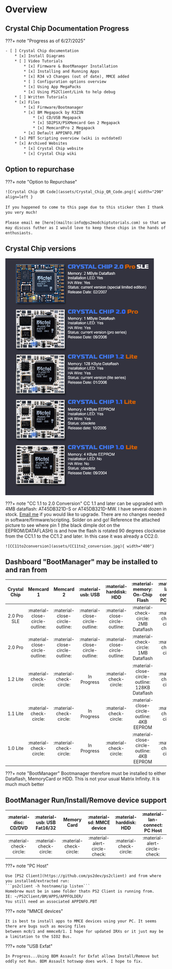 # Overview

## Crystal Chip Documentation Progress
???+ note "Progress as of 6/27/2025"

    - [ ] Crystal Chip documentation
        * [x] Install Diagrams
        * [ ] Video Tutorials
            * [x] Firmware & BootManager Installation
            * [x] Installing and Running Apps
            * [x] R34 v3 Changes (out of date), MMCE added
            * [ ] Configuration options overview
            * [x] Using App MegaPacks
            * [x] Using PS2Client/Link to help debug
        * [ ] Written Tutorials
        * [x] Files
            * [x] Firmware/Bootmanager
            * [x] BM Megapack by R3Z3N
                * [x] CD/USB Megapack
                * [x] SD2PSX/PSXMemcard Gen 2 Megapack
                * [x] MemcardPro 2 Megapack
            * [x] Default APPINFO.PBT
        * [x] PBT Scripting overview (wiki is outdated)
        * [x] Archived Websites
            * [x] Crystal Chip website
            * [x] Crystal Chip wiki

## Option to repurchase
???+ note "Option to Repurchase"

    ![Crystal Chip QR Code](assets/Crystal_Chip_QR_Code.png){ width="290" align=left }

    If you happened to come to this page due to this sticker then I thank you very much! 

    Please email me [here](mailto:info@ps2modchiptutorials.com) so that we may discuss futher as I would love to keep these chips in the hands of enthusiasts.


## Crystal Chip versions
    
![Crystal Chip Models](cc-site-backup/img/cc_hw_history.gif)

???+ note "CC 1.1 to 2.0 Conversion"
    CC 1.1 and later can be upgraded with 4MB dataflash: AT45DB321D-S or AT45DB321D-MW. I have several dozen in stock. [Email me](info@ps2modchiptutorials.com) if you would like to upgrade. There are no changes needed in software/firmware/scripting. Solder on and go! Reference the attached picture to see where pin 1 (the black dimple dot on the EEPROM/DATAFLASH) is and how the flash is rotated 90 degrees clockwise from the CC1.1 to the CC1.2 and later. In this case it was already a CC2.0.

    ![CC11to2conversion](assets/CC11to2_conversion.jpg){ width="400"}


## Dashboard "BootManager" may be installed to and ran from
| Crystal Chip | Memcard 1                       | Memcard 2                       | :material-usb: USB              | :material-harddisk: HDD          | :material-memory: On-Chip Flash                 | :material-lan-connect: PC Host |
| :----------: | :-----------------------------: | :-----------------------------: | :-----------------------------: | :-----------------------------:  | :---------------------------------------------: | :----------------------------: |
| 2.0 Pro SLE  | :material-close-circle-outline: | :material-close-circle-outline: | :material-close-circle-outline: | :material-close-circle-outline:  | :material-check-circle: 2MB Dataflash           | :material-check-circle:        |
| 2.0 Pro      | :material-close-circle-outline: | :material-close-circle-outline: | :material-close-circle-outline: | :material-close-circle-outline:  | :material-check-circle: 1MB Dataflash           | :material-check-circle:        |
| 1.2 Lite     | :material-check-circle:         | :material-check-circle:         | In Progress                     | :material-check-circle:          | :material-close-circle-outline: 128KB Dataflash | :material-check-circle:        |
| 1.1 Lite     | :material-check-circle:         | :material-check-circle:         | In Progress                     | :material-check-circle:          | :material-close-circle-outline: 4KB EEPROM      | :material-check-circle:        |
| 1.0 Lite     | :material-check-circle:         | :material-check-circle:         | In Progress                     | :material-check-circle:          | :material-close-circle-outline: 4KB EEPROM      | :material-check-circle:        |

???+ note "BootManager"
    Bootmanager therefore must be installed to either Dataflash, MemoryCard or HDD. This is not your usual Matrix Infinity.
    It is much much better


## BootManager Run/Install/Remove device support
| :material-disc: CD/DVD  | :material-usb: USB Fat16/32 | Memory Card             | :material-sd: MMCE device     | :material-harddisk: HDD | :material-lan-connect: PC Host   |
| :---------------------: | :--------------------------: | :---------------------: | :---------------------------: | :---------------------: | :------------------------------: |
| :material-check-circle: | :material-check-circle:      | :material-check-circle: | :material-alert-circle-check: | :material-check-circle: | :material-alert-circle-check:          |

???+ note "PC Host"
    
    Use [PS2 Client](https://github.com/ps2dev/ps2client) and from where you installed/extracted run:
    ```ps2client -h hostname/ip listen```
    Homebrew must be in same folder thatn PS2 Client is running from. 
    IE: ~/PS2Client/BM/APPS/APPFOLDER/
    You still need an associated APPINFO.PBT

???+ note "MMCE devices"

    It is best to install apps to MMCE devices using your PC. It seems there are bugs such as moving files
    between mc0/1 and mmmce0/1. I hope for updated IRXs or it just may be a limitation to the SIO2 Bus.

???+ note "USB Exfat"

    In Progress...Using BDM Assault for Exfat allows Install/Remove but oddly not Run. BDM Assault hotswap does work. I hope to fix.